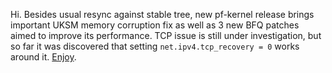 Hi. Besides usual resync against stable tree, new pf-kernel release brings important UKSM memory corruption fix as well as 3 new BFQ patches aimed to improve its performance. TCP issue is still under investigation, but so far it was discovered that setting `net.ipv4.tcp_recovery = 0` works around it. [Enjoy](https://pf.natalenko.name/sources/4.13/patch-4.13-pf4.xz).

